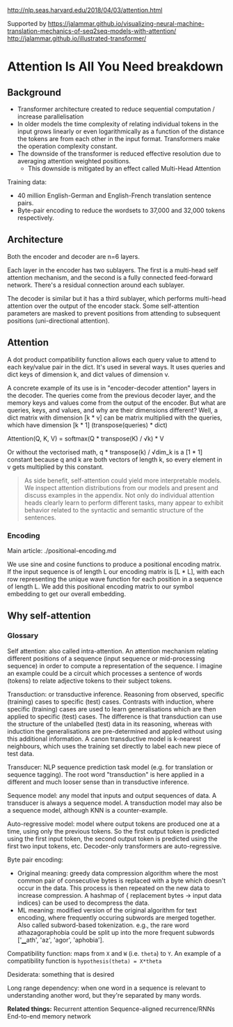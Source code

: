 http://nlp.seas.harvard.edu/2018/04/03/attention.html

Supported by
https://jalammar.github.io/visualizing-neural-machine-translation-mechanics-of-seq2seq-models-with-attention/
http://jalammar.github.io/illustrated-transformer/

# Attention Is All You Need breakdown

## Background

* Transformer architecture created to reduce sequential computation / increase parallelisation
* In older models the time complexity of relating individual tokens in the input grows linearly or even logarithmically 
as a function of the distance the tokens are from each other in the input format. Transformers make the operation 
complexity constant.
* The downside of the transformer is reduced effective resolution due to averaging attention weighted positions.
    * This downside is mitigated by an effect called Multi-Head Attention

Training data:
* 40 million English-German and English-French translation sentence pairs.
* Byte-pair encoding to reduce the wordsets to 37,000 and 32,000 tokens respectively.

## Architecture

Both the encoder and decoder are n=6 layers.

Each layer in the encoder has two sublayers. The first is a multi-head self attention mechanism, and the second is a 
fully connected feed-forward network. There's a residual connection around each sublayer.

The decoder is similar but it has a third sublayer, which performs multi-head attention over the output of the encoder 
stack. Some self-attention parameters are masked to prevent positions from attending to subsequent positions 
(uni-directional attention).

## Attention

A dot product compatibility function allows each query value to attend to each key/value pair in the dict. It's used in 
several ways. It uses queries and dict keys of dimension k, and dict values of dimension v.

A concrete example of its use is in "encoder-decoder attention" layers in the decoder. The queries come from the 
previous decoder layer, and the memory keys and values come from the output of the encoder. But what are queries, keys, 
and values, and why are their dimensions different? Well, a dict matrix with dimension [k * v] can be matrix multiplied 
with the queries, which have dimension [k * 1] (transpose(queries) * dict)

Attention(Q, K, V) = softmax(Q * transpose(K) / √k) * V

Or without the vectorised math, q * transpose(k) / √dim_k is a [1 * 1] constant because q and k are both vectors of 
length k, so every element in v gets multiplied by this constant.

> As side benefit, self-attention could yield more interpretable models. We inspect attention distributions from our 
> models and present and discuss examples in the appendix. Not only do individual attention heads clearly learn to 
> perform different tasks, many appear to exhibit behavior related to the syntactic and semantic structure of the sentences.

### Encoding

Main article: ./positional-encoding.md

We use sine and cosine functions to produce a positional encoding matrix. If the input sequence is of length L our 
encoding matrix is [L * L], with each row representing the unique wave function for each position in a sequence of length 
L. We add this positional encoding matrix to our symbol embedding to get our overall embedding.

## Why self-attention


### Glossary

Self attention: also called intra-attention. An attention mechanism relating different positions of a sequence (input 
sequence or mid-processing sequence) in order to compute a representation of the sequence. I imagine an example could 
be a circuit which processes a sentence of words (tokens) to relate adjective tokens to their subject tokens.

Transduction: or transductive inference. Reasoning from observed, specific (training) cases to specific (test) cases. 
Contrasts with induction, where specific (training) cases are used to learn generalisations which are then applied to 
specific (test) cases. The difference is that transduction can use the structure of the unlabelled (test) data in its 
reasoning, whereas with induction the generalisations are pre-determined and appled without using this additional 
information. A canon transductive model is k-nearest neighbours, which uses the training set directly to label each new 
piece of test data.

Transducer: NLP sequence prediction task model (e.g. for translation or sequence tagging). The root word "transduction" 
is here applied in a different and much looser sense than in transductive inference.

Sequence model: any model that inputs and output sequences of data. A transducer is always a sequence model. A 
transduction model may also be a sequence model, although KNN is a counter-example.

Auto-regressive model: model where output tokens are produced one at a time, using only the previous tokens. So the 
first output token is predicted using the first input token, the second output token is predicted using the first two 
input tokens, etc. Decoder-only transformers are auto-regressive.

Byte pair encoding:
* Original meaning: greedy data compression algorithm where the most common pair of consecutive bytes is replaced with 
a byte which doesn't occur in the data. This process is then repeated on the new data to increase compression. A hashmap 
of { replacement bytes -> input data indices} can be used to decompress the data.
* ML meaning: modified version of the original algorithm for text encoding, where frequently occuring subwords are 
merged together. Also called subword-based tokenization. e.g., the rare word athazagoraphobia could be split up into the 
more frequent subwords ['▁ath', 'az', 'agor', 'aphobia'].

Compatibility function: maps from `X` and `W` (i.e. `theta`) to `Y`. An example of a compatibility function is 
`hypothesis(theta) = X*theta`

Desiderata: something that is desired

Long range dependency: when one word in a sequence is relevant to understanding another word, but they're separated by 
many words.

**Related things:**
Recurrent attention
Sequence-aligned recurrence/RNNs
End-to-end memory network

